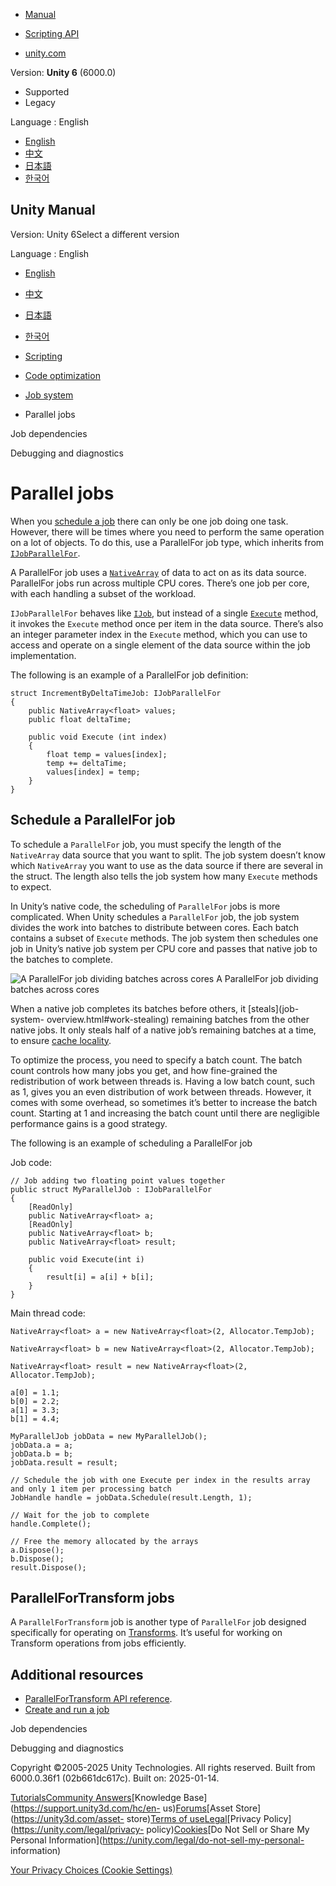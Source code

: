 [](https://docs.unity3d.com)

  * [Manual](../Manual/index.html)
  * [Scripting API](../ScriptReference/index.html)

  * [unity.com](https://unity.com/)

Version: **Unity 6** (6000.0)

  * Supported
  * Legacy

Language : English

  * [English](/Manual/job-system-parallel-for-jobs.html)
  * [中文](/cn/current/Manual/job-system-parallel-for-jobs.html)
  * [日本語](/ja/current/Manual/job-system-parallel-for-jobs.html)
  * [한국어](/kr/current/Manual/job-system-parallel-for-jobs.html)

[](https://docs.unity3d.com)

## Unity Manual

Version: Unity 6Select a different version

Language : English

  * [English](/Manual/job-system-parallel-for-jobs.html)
  * [中文](/cn/current/Manual/job-system-parallel-for-jobs.html)
  * [日本語](/ja/current/Manual/job-system-parallel-for-jobs.html)
  * [한국어](/kr/current/Manual/job-system-parallel-for-jobs.html)

  * [Scripting](scripting.html)
  * [Code optimization](scripting-optimization.html)
  * [Job system](job-system.html)
  * Parallel jobs

[](job-system-job-dependencies.html)

Job dependencies

[](debugging-and-diagnostics.html)

Debugging and diagnostics

# Parallel jobs

When you [schedule a job](job-system-creating-jobs.html#schedule-a-job) there
can only be one job doing one task. However, there will be times where you
need to perform the same operation on a lot of objects. To do this, use a
ParallelFor job type, which inherits from
[`IJobParallelFor`](../ScriptReference/Unity.Jobs.IJobParallelFor.html).

A ParallelFor job uses a
[`NativeArray`](../ScriptReference/Unity.Collections.NativeArray_1.html) of
data to act on as its data source. ParallelFor jobs run across multiple CPU
cores. There’s one job per core, with each handling a subset of the workload.

`IJobParallelFor` behaves like [`IJob`](job-system-jobs.html), but instead of
a single [`Execute`](../ScriptReference/Unity.Jobs.IJob.Execute.html) method,
it invokes the `Execute` method once per item in the data source. There’s also
an integer parameter index in the `Execute` method, which you can use to
access and operate on a single element of the data source within the job
implementation.

The following is an example of a ParallelFor job definition:

    
    
    struct IncrementByDeltaTimeJob: IJobParallelFor
    {
        public NativeArray<float> values;
        public float deltaTime;
    
        public void Execute (int index)
        {
            float temp = values[index];
            temp += deltaTime;
            values[index] = temp;
        }
    }
    

## Schedule a ParallelFor job

To schedule a `ParallelFor` job, you must specify the length of the
`NativeArray` data source that you want to split. The job system doesn’t know
which `NativeArray` you want to use as the data source if there are several in
the struct. The length also tells the job system how many `Execute` methods to
expect.

In Unity’s native code, the scheduling of `ParallelFor` jobs is more
complicated. When Unity schedules a `ParallelFor` job, the job system divides
the work into batches to distribute between cores. Each batch contains a
subset of `Execute` methods. The job system then schedules one job in Unity’s
native job system per CPU core and passes that native job to the batches to
complete.

![A ParallelFor job dividing batches across
cores](../uploads/Main/jobsystem_parallelfor_job_batches.svg) A ParallelFor
job dividing batches across cores

When a native job completes its batches before others, it [steals](job-system-
overview.html#work-stealing) remaining batches from the other native jobs. It
only steals half of a native job’s remaining batches at a time, to ensure
[cache locality](https://en.wikipedia.org/wiki/Locality_of_reference).

To optimize the process, you need to specify a batch count. The batch count
controls how many jobs you get, and how fine-grained the redistribution of
work between threads is. Having a low batch count, such as 1, gives you an
even distribution of work between threads. However, it comes with some
overhead, so sometimes it’s better to increase the batch count. Starting at 1
and increasing the batch count until there are negligible performance gains is
a good strategy.

The following is an example of scheduling a ParallelFor job

Job code:

    
    
    // Job adding two floating point values together
    public struct MyParallelJob : IJobParallelFor
    {
        [ReadOnly]
        public NativeArray<float> a;
        [ReadOnly]
        public NativeArray<float> b;
        public NativeArray<float> result;
    
        public void Execute(int i)
        {
            result[i] = a[i] + b[i];
        }
    }
    

Main thread code:

    
    
    NativeArray<float> a = new NativeArray<float>(2, Allocator.TempJob);
    
    NativeArray<float> b = new NativeArray<float>(2, Allocator.TempJob);
    
    NativeArray<float> result = new NativeArray<float>(2, Allocator.TempJob);
    
    a[0] = 1.1;
    b[0] = 2.2;
    a[1] = 3.3;
    b[1] = 4.4;
    
    MyParallelJob jobData = new MyParallelJob();
    jobData.a = a;
    jobData.b = b;
    jobData.result = result;
    
    // Schedule the job with one Execute per index in the results array and only 1 item per processing batch
    JobHandle handle = jobData.Schedule(result.Length, 1);
    
    // Wait for the job to complete
    handle.Complete();
    
    // Free the memory allocated by the arrays
    a.Dispose();
    b.Dispose();
    result.Dispose();
    

## ParallelForTransform jobs

A `ParallelForTransform` job is another type of `ParallelFor` job designed
specifically for operating on [Transforms](class-Transform.html). It’s useful
for working on Transform operations from jobs efficiently.

## Additional resources

  * [ParallelForTransform API reference](../ScriptReference/Jobs.IJobParallelForTransform.html).
  * [Create and run a job](job-system-creating-jobs.html)

[](job-system-job-dependencies.html)

Job dependencies

[](debugging-and-diagnostics.html)

Debugging and diagnostics

Copyright ©2005-2025 Unity Technologies. All rights reserved. Built from
6000.0.36f1 (02b661dc617c). Built on: 2025-01-14.

[Tutorials](https://learn.unity.com/)[Community
Answers](https://answers.unity3d.com)[Knowledge
Base](https://support.unity3d.com/hc/en-
us)[Forums](https://forum.unity3d.com)[Asset Store](https://unity3d.com/asset-
store)[Terms of
use](https://docs.unity3d.com/Manual/TermsOfUse.html)[Legal](https://unity.com/legal)[Privacy
Policy](https://unity.com/legal/privacy-
policy)[Cookies](https://unity.com/legal/cookie-policy)[Do Not Sell or Share
My Personal Information](https://unity.com/legal/do-not-sell-my-personal-
information)

[Your Privacy Choices (Cookie Settings)](javascript:void\(0\);)

